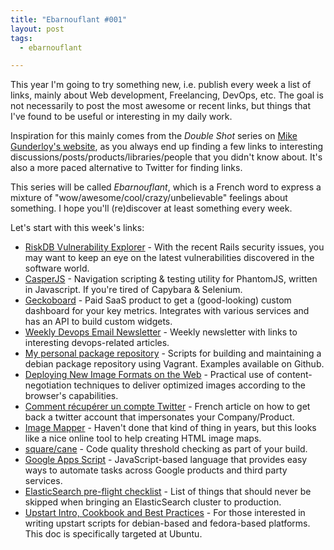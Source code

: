 ```yaml
---
title: "Ebarnouflant #001"
layout: post
tags:
  - ebarnouflant

---
```


This year I'm going to try something new, i.e. publish every week a list
of links, mainly about Web development, Freelancing, DevOps, etc. The
goal is not necessarily to post the most awesome or recent links, but
things that I've found to be useful or interesting in my daily work.

Inspiration for this mainly comes from the *Double Shot* series on [Mike
Gunderloy's website](http://afreshcup.com/), as you always end up
finding a few links to interesting
discussions/posts/products/libraries/people that you didn't know about.
It's also a more paced alternative to Twitter for finding links.

This series will be called *Ebarnouflant*, which is a French word to
express a mixture of "wow/awesome/cool/crazy/unbelievable" feelings
about something. I hope you'll (re)discover at least something every
week.

Let's start with this week's links:

* [RiskDB Vulnerability Explorer](https://db.risk.io/) - With the recent Rails security issues, you may want to keep an eye on the latest vulnerabilities discovered in the software world.
* [CasperJS](http://casperjs.org/) - Navigation scripting & testing utility for PhantomJS, written in Javascript. If you're tired of Capybara & Selenium.
* [Geckoboard](http://www.geckoboard.com/) - Paid SaaS product to get a (good-looking) custom dashboard for your key metrics. Integrates with various services and has an API to build custom widgets.
* [Weekly Devops Email Newsletter](http://devopsweekly.com/) - Weekly newsletter with links to interesting devops-related articles.
* [My personal package repository](http://www.morethanseven.net/2012/12/30/my-personal-package-repository/) - Scripts for building and maintaining a debian package repository using Vagrant. Examples available on Github.
* [Deploying New Image Formats on the Web](http://www.igvita.com/2012/12/18/deploying-new-image-formats-on-the-web/) - Practical use of content-negotiation techniques to deliver optimized images according to the browser's capabilities.
* [Comment récupérer un compte Twitter](http://maxime.sh/2013/01/comment-recuperer-un-compte-twitter/) - French article on how to get back a twitter account that impersonates your Company/Product.
* [Image Mapper](http://www.image-mapper.com/) - Haven't done that kind of thing in years, but this looks like a nice online tool to help creating HTML image maps.
* [square/cane](https://github.com/square/cane) - Code quality threshold checking as part of your build.
* [Google Apps Script](https://developers.google.com/apps-script/?hl=fr) - JavaScript-based language that provides easy ways to automate tasks across Google products and third party services.
* [ElasticSearch pre-flight checklist](http://asquera.de/opensource/2012/11/25/elasticsearch-pre-flight-checklist/) - List of things that should never be skipped when bringing an ElasticSearch cluster to production.
* [Upstart Intro, Cookbook and Best Practices](http://upstart.ubuntu.com/cookbook/) - For those interested in writing upstart scripts for debian-based and fedora-based platforms. This doc is specifically targeted at Ubuntu.